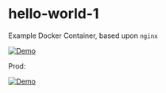 # hello-world-1
Example Docker Container, based upon `nginx`


[![Demo](https://cdn.uffizzi.com/demo-button.svg)](https://pr-901-deployment-19046-uffizzi-platform.app.uffizzi.com/demo/github.com/NealArw/hello-world-1)


Prod:

[![Demo](https://cdn.uffizzi.com/demo-button.svg)](https://app.uffizzi.com/demo/github.com/NealArw/hello-world-1)
